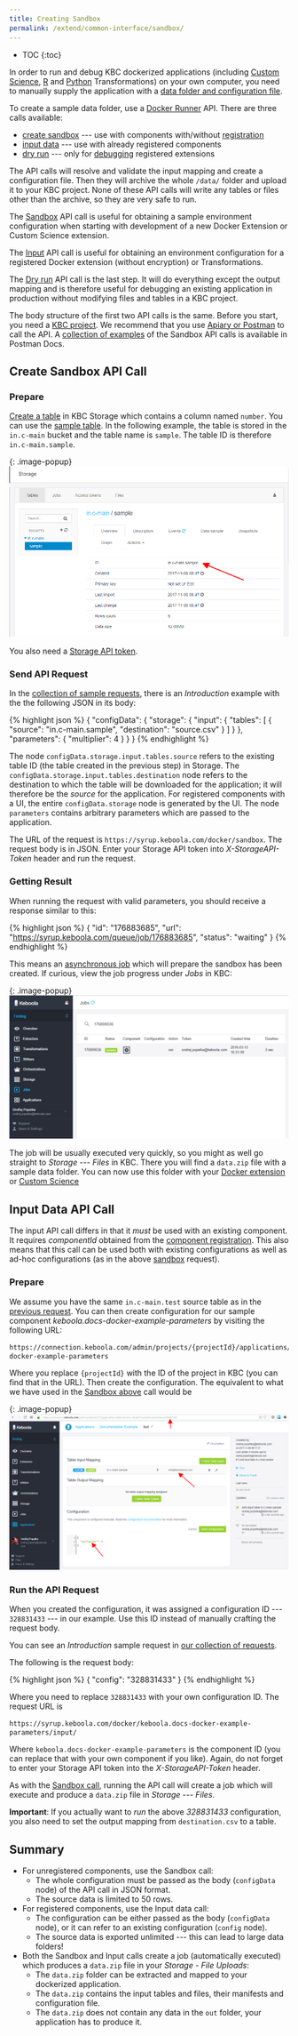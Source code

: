 ```yaml
---
title: Creating Sandbox
permalink: /extend/common-interface/sandbox/
---
```


* TOC
{:toc}

In order to run and debug KBC dockerized applications (including
[Custom Science](/extend/custom-science/), [R](https://help.keboola.com/manipulation/transformations/r/) and [Python](https://help.keboola.com/manipulation/transformations/python/) Transformations)
on your own computer, you need to
manually supply the application with a [data folder and configuration file](/extend/common-interface/).

To create a sample data folder, use
a [Docker Runner](/integrate/docker-bundle/) API. There are three calls available:

- [create sandbox](http://docs.kebooladocker.apiary.io/#reference/sandbox/sandbox) --- use with components with/without [registration](/extend/registration/)
- [input data](http://docs.kebooladocker.apiary.io/#reference/sandbox/input-data/create-an-input-job) --- use with already registered components
- [dry run](http://docs.kebooladocker.apiary.io/#reference/dry-run) --- only for [debugging](/extend/docker/#debugging) registered extensions

The API calls will resolve and validate the input mapping and create a configuration file.
Then they will archive the whole `/data/` folder and upload it to your KBC project.
None of these API calls will write any tables or files other than the archive,
so they are very safe to run.

The [Sandbox](http://docs.kebooladocker.apiary.io/#reference/sandbox) API call is useful for obtaining a
sample environment configuration when starting with development of a new Docker Extension or
Custom Science extension.

The [Input](http://docs.kebooladocker.apiary.io/#reference/input) API call is useful for obtaining an
environment configuration for a registered Docker extension (without encryption) or Transformations.

The [Dry run](http://docs.kebooladocker.apiary.io/#reference/dry-run) API call is the last step.
It will do everything except the output mapping and is therefore useful for debugging an existing application
in production without modifying files and tables in a KBC project.

The body structure of the first two API calls is the same.
Before you start, you need a [KBC project](/#development-project). We recommend that you use [Apiary or Postman](/overview/api/) to call the API.
A [collection of examples](https://documenter.getpostman.com/view/3086797/kbc-samples/77h845D#91a2cf62-d7b1-b75f-73ff-406f2afa92a9) of the
Sandbox API calls is available in Postman Docs.

## Create Sandbox API Call

### Prepare
[Create a table](https://help.keboola.com/tutorial/load/) in KBC Storage which contains a column named `number`.
You can use the [sample table](/extend/source.csv). In the following example, the
table is stored in the `in.c-main` bucket and the table name is `sample`. The table ID is therefore
`in.c-main.sample`.

{: .image-popup}
![Storage Screenshot](/extend/common-interface/sandbox-data.png)

You also need a [Storage API token](https://help.keboola.com/storage/tokens/).

### Send API Request
In the [collection of sample requests](https://documenter.getpostman.com/view/3086797/kbc-samples/77h845D#91a2cf62-d7b1-b75f-73ff-406f2afa92a9),
there is an *Introduction* example with the the following JSON in its body:

{% highlight json %}
{
    "configData": {
        "storage": {
            "input": {
                "tables": [
                    {
                        "source": "in.c-main.sample",
                        "destination": "source.csv"
                    }
                ]
            }
        },
        "parameters": {
            "multiplier": 4
        }
    }
}
{% endhighlight %}

The node `configData.storage.input.tables.source` refers to the existing table ID (the table created
in the previous step) in Storage. The `configData.storage.input.tables.destination` node refers to the
destination to which the table will be downloaded for the application; it will therefore be the
*source* for the application.
For registered components with a UI, the entire `configData.storage` node is generated by the UI.
The node `parameters` contains arbitrary parameters which are passed to the application.

The URL of the request is `https://syrup.keboola.com/docker/sandbox`. The request body is in JSON.
Enter your Storage API token into *X-StorageAPI-Token* header and run the request.

### Getting Result
When running the request with valid parameters, you should receive a response similar to this:

{% highlight json %}
{
    "id": "176883685",
    "url": "https://syrup.keboola.com/queue/job/176883685",
    "status": "waiting"
}
{% endhighlight %}

This means an [asynchronous job](/integrate/jobs/) which will prepare the sandbox has been created.
If curious, view the job progress under *Jobs* in KBC:

{: .image-popup}
![Job progress screenshot](/extend/common-interface/sandbox-progress.png)

The job will be usually executed very quickly, so you might as well go straight to *Storage* --- *Files* in
KBC. There you will find a `data.zip` file with a sample data folder. You can now use this folder with your
[Docker extension](/extend/docker/) or [Custom Science](/extend/custom-science/)

## Input Data API Call
The input API call differs in that it *must* be used with an existing component. It requires *componentId* obtained
from the [component registration](/extend/registration/). This also means that this call can be used both
with existing configurations as well as ad-hoc configurations (as in the above [sandbox](#create-sandbox-api-call) request).

### Prepare
We assume you have the same `in.c-main.test` source table as in the [previous request](#prepare).
You can then create configuration for our sample component *keboola.docs-docker-example-parameters* by
visiting the following URL:

    https://connection.keboola.com/admin/projects/{projectId}/applications/keboola.docs-docker-example-parameters

Where you replace `{projectId}` with the ID of the project in KBC (you can find that in the URL). Then
create the configuration. The equivalent to what we have used in the [Sandbox above](#create-sandbox-api-call) call would be

{: .image-popup}
![Configuration screenshot](/extend/common-interface/input-configuration.png)

### Run the API Request
When you created the configuration, it was assigned a configuration ID --- `328831433` --- in our example.
Use this ID instead of manually crafting the request body.

You can see an *Introduction* sample request in [our collection of requests](https://documenter.getpostman.com/view/3086797/kbc-samples/77h845D#4c9c7c9f-6cd6-58e7-27e3-aef62538e0ba).

The following is the request body:

{% highlight json %}
{
    "config": "328831433"
}
{% endhighlight %}

Where you need to replace `328831433` with your own configuration ID. The request URL is

    https://syrup.keboola.com/docker/keboola.docs-docker-example-parameters/input/

Where `keboola.docs-docker-example-parameters` is the component ID (you can replace that with your own component if you like).
Again, do not forget to enter your Storage API token into the *X-StorageAPI-Token* header.

As with the [Sandbox call](#create-sandbox-api-call), running the API call will create a job which will execute and produce a
`data.zip` file in *Storage* --- *Files*.

**Important**: If you actually want to *run* the above *328831433* configuration, you also need
to set the output mapping from `destination.csv` to a table.

## Summary
- For unregistered components, use the Sandbox call:
  - The whole configuration must be passed as the body (`configData` node) of the API call in JSON format.
  - The source data is limited to 50 rows.
- For registered components, use the Input data call:
  - The configuration can be either passed as the body (`configData` node), or it can refer to an
existing configuration (`config` node).
  - The source data is exported unlimited --- this can lead to large data folders!
- Both the Sandbox and Input calls create a job (automatically executed) which produces a `data.zip` file
in your *Storage* - *File Uploads*:
  - The `data.zip` folder can be extracted and mapped to your dockerized application.
  - The `data.zip` contains the input tables and files, their manifests and configuration file.
  - The `data.zip` does not contain any data in the `out` folder, your application has to produce it.
